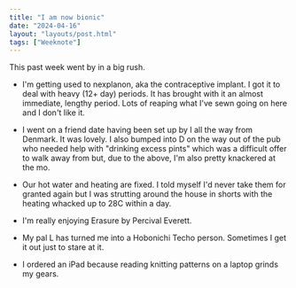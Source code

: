 ```yaml
---
title: "I am now bionic"
date: "2024-04-16"
layout: "layouts/post.html"
tags: ["Weeknote"]
---
```


This past week went by in a big rush.

-   I'm getting used to nexplanon, aka the contraceptive implant. I got it to deal with heavy (12+ day) periods. It has brought with it an almost immediate, lengthy period. Lots of reaping what I've sewn going on here and I don't like it.

-   I went on a friend date having been set up by I all the way from Denmark. It was lovely. I also bumped into D on the way out of the pub who needed help with "drinking excess pints" which was a difficult offer to walk away from but, due to the above, I'm also pretty knackered at the mo.

-   Our hot water and heating are fixed. I told myself I'd never take them for granted again but I was strutting around the house in shorts with the heating whacked up to 28C within a day.

-   I'm really enjoying Erasure by Percival Everett.

-   My pal L has turned me into a Hobonichi Techo person. Sometimes I get it out just to stare at it.

-   I ordered an iPad because reading knitting patterns on a laptop grinds my gears.
